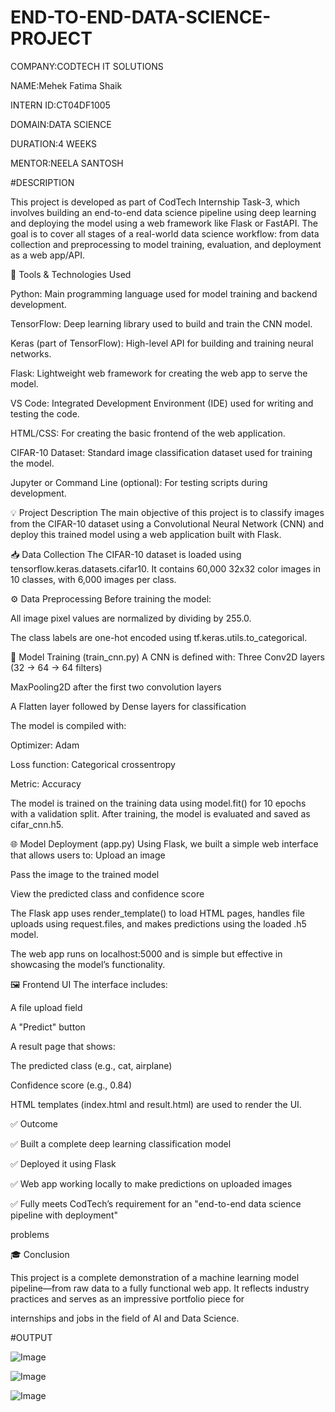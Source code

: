 # END-TO-END-DATA-SCIENCE-PROJECT

COMPANY:CODTECH IT SOLUTIONS

NAME:Mehek Fatima Shaik

INTERN ID:CT04DF1005

DOMAIN:DATA SCIENCE

DURATION:4 WEEKS

MENTOR:NEELA SANTOSH

#DESCRIPTION

This project is developed as part of CodTech Internship Task-3, which involves building an end-to-end data science pipeline using deep learning and deploying the model using a web framework like Flask or FastAPI. The goal is to cover all stages of a real-world data science workflow: from data collection and preprocessing to model training, evaluation, and deployment as a web app/API.

🔧 Tools & Technologies Used

Python: Main programming language used for model training and backend development.

TensorFlow: Deep learning library used to build and train the CNN model.

Keras (part of TensorFlow): High-level API for building and training neural networks.

Flask: Lightweight web framework for creating the web app to serve the model.

VS Code: Integrated Development Environment (IDE) used for writing and testing the code.

HTML/CSS: For creating the basic frontend of the web application.

CIFAR-10 Dataset: Standard image classification dataset used for training the model.

Jupyter or Command Line (optional): For testing scripts during development.

💡 Project Description The main objective of this project is to classify images from the CIFAR-10 dataset using a Convolutional Neural Network (CNN) and deploy this trained model using a web application built with Flask.

📥 Data Collection The CIFAR-10 dataset is loaded using tensorflow.keras.datasets.cifar10. It contains 60,000 32x32 color images in 10 classes, with 6,000 images per class.

⚙️ Data Preprocessing Before training the model:

All image pixel values are normalized by dividing by 255.0.

The class labels are one-hot encoded using tf.keras.utils.to_categorical.

🧠 Model Training (train_cnn.py) A CNN is defined with:
Three Conv2D layers (32 → 64 → 64 filters)

MaxPooling2D after the first two convolution layers

A Flatten layer followed by Dense layers for classification

The model is compiled with:

Optimizer: Adam

Loss function: Categorical crossentropy

Metric: Accuracy

The model is trained on the training data using model.fit() for 10 epochs with a validation split. After training, the model is evaluated and saved as cifar_cnn.h5.

🌐 Model Deployment (app.py) Using Flask, we built a simple web interface that allows users to:
Upload an image

Pass the image to the trained model

View the predicted class and confidence score

The Flask app uses render_template() to load HTML pages, handles file uploads using request.files, and makes predictions using the loaded .h5 model.

The web app runs on localhost:5000 and is simple but effective in showcasing the model’s functionality.

🖼 Frontend UI The interface includes:

A file upload field

A "Predict" button

A result page that shows:

The predicted class (e.g., cat, airplane)

Confidence score (e.g., 0.84)

HTML templates (index.html and result.html) are used to render the UI.

✅ Outcome

✅ Built a complete deep learning classification model

✅ Deployed it using Flask

✅ Web app working locally to make predictions on uploaded images

✅ Fully meets CodTech’s requirement for an "end-to-end data science pipeline with deployment"

problems

🎓 Conclusion

This project is a complete demonstration of a machine learning model pipeline—from raw data to a fully functional web app. It reflects industry practices and serves as an impressive portfolio piece for

internships and jobs in the field of AI and Data Science.

#OUTPUT

![Image](https://github.com/user-attachments/assets/ef655896-44c1-4ee8-a522-e87f4d22283e)

![Image](https://github.com/user-attachments/assets/97765086-5e6b-45c5-8238-593856cd4d35)

![Image](https://github.com/user-attachments/assets/c2923aa8-3f7b-4c07-8116-26372e40dd5a)
